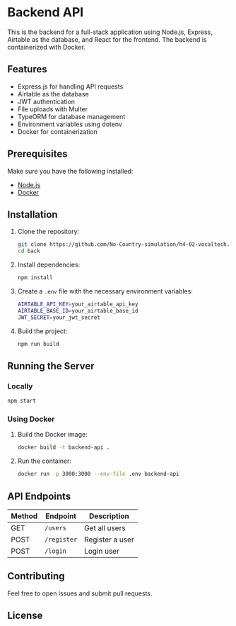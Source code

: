 # Backend API

This is the backend for a full-stack application using Node.js, Express, Airtable as the database, and React for the frontend. The backend is containerized with Docker.

## Features
- Express.js for handling API requests
- Airtable as the database
- JWT authentication
- File uploads with Multer
- TypeORM for database management
- Environment variables using dotenv
- Docker for containerization

## Prerequisites
Make sure you have the following installed:
- [Node.js](https://nodejs.org/)
- [Docker](https://www.docker.com/)

## Installation
1. Clone the repository:
   ```sh
   git clone https://github.com/No-Country-simulation/h4-02-vocaltech.git
   cd back
   ```

2. Install dependencies:
   ```sh
   npm install
   ```

3. Create a `.env` file with the necessary environment variables:
   ```sh
   AIRTABLE_API_KEY=your_airtable_api_key
   AIRTABLE_BASE_ID=your_airtable_base_id
   JWT_SECRET=your_jwt_secret
   ```

4. Build the project:
   ```sh
   npm run build
   ```

## Running the Server

### Locally
```sh
npm start
```

### Using Docker
1. Build the Docker image:
   ```sh
   docker build -t backend-api .
   ```
2. Run the container:
   ```sh
   docker run -p 3000:3000 --env-file .env backend-api
   ```

## API Endpoints
| Method | Endpoint       | Description       |
|--------|--------------|-----------------|
| GET    | `/users`      | Get all users   |
| POST   | `/register`   | Register a user |
| POST   | `/login`      | Login user      |

## Contributing
Feel free to open issues and submit pull requests.

## License
